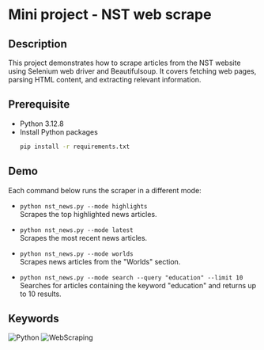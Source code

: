 # Mini project - NST web scrape

## Description
This project demonstrates how to scrape articles from the NST website using Selenium web driver and Beautifulsoup. It covers fetching web pages, parsing HTML content, and extracting relevant information.

## Prerequisite
- Python 3.12.8
- Install Python packages
    ```sh
    pip install -r requirements.txt
    ```

## Demo
Each command below runs the scraper in a different mode:

- `python nst_news.py --mode highlights`  
    Scrapes the top highlighted news articles.

- `python nst_news.py --mode latest`  
    Scrapes the most recent news articles.

- `python nst_news.py --mode worlds`  
    Scrapes news articles from the "Worlds" section.

- `python nst_news.py --mode search --query "education" --limit 10`  
    Searches for articles containing the keyword "education" and returns up to 10 results.

## Keywords
![Python](https://img.shields.io/badge/Language-Python-blue)
![WebScraping](https://img.shields.io/badge/-WebScraping-red)